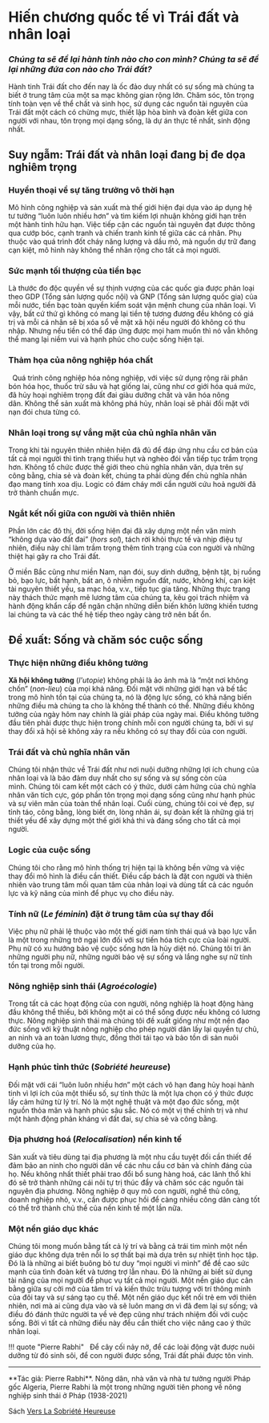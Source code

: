 # Hiến chương quốc tế vì Trái đất và nhân loại

*<h3>Chúng ta sẽ để lại hành tinh nào cho con mình? Chúng ta sẽ để lại những đứa con nào cho Trái đất?</h3>*

Hành tinh Trái đất cho đến nay là ốc đảo duy nhất có sự sống mà chúng ta biết ở trung tâm của một sa mạc không gian rộng lớn. Chăm sóc, tôn trọng tính toàn vẹn về thể chất và sinh học, sử dụng các nguồn tài nguyên của Trái đất một cách có chừng mực, thiết lập hòa bình và đoàn kết giữa con người với nhau, tôn trọng mọi dạng sống, là dự án thực tế nhất, sinh động nhất.

## Suy ngẫm: Trái đất và nhân loại đang bị đe dọa nghiêm trọng

### Huyền thoại về sự tăng trưởng vô thời hạn

Mô hình công nghiệp và sản xuất mà thế giới hiện đại dựa vào áp dụng hệ tư tưởng “luôn luôn nhiều hơn” và tìm kiếm lợi nhuận không giới hạn trên một hành tinh hữu hạn. Việc tiếp cận các nguồn tài nguyên đạt được thông qua cướp bóc, cạnh tranh và chiến tranh kinh tế giữa các cá nhân. Phụ thuộc vào quá trình đốt cháy năng lượng và dầu mỏ, mà nguồn dự trữ đang cạn kiệt, mô hình này không thể nhân rộng cho tất cả mọi người.

### Sức mạnh tối thượng của tiền bạc

Là thước đo độc quyền về sự thịnh vượng của các quốc gia được phân loại theo GDP (Tổng sản lượng quốc nội) và GNP (Tổng sản lượng quốc gia) của mỗi nước, tiền bạc toàn quyền kiểm soát vận mệnh chung của nhân loại. Vì vậy, bất cứ thứ gì không có mang lại tiền tệ tương đương đều không có giá trị và mỗi cá nhân sẽ bị xóa sổ về mặt xã hội nếu người đó không có thu nhập. Nhưng nếu tiền có thể đáp ứng được mọi ham muốn thì nó vẫn không thể mang lại niềm vui và hạnh phúc cho cuộc sống hiện tại.

### Thảm họa của nông nghiệp hóa chất
 
Quá trình công nghiệp hóa nông nghiệp, với việc sử dụng rộng rãi phân bón hóa học, thuốc trừ sâu và hạt giống lai, cũng như cơ giới hóa quá mức, đã hủy hoại nghiêm trọng đất đai giàu dưỡng chất và văn hóa nông dân. Không thể sản xuất mà không phá hủy, nhân loại sẽ phải đối mặt với nạn đói chưa từng có.

### Nhân loại trong sự vắng mặt của chủ nghĩa nhân văn

Trong khi tài nguyên thiên nhiên hiện đã đủ để đáp ứng nhu cầu cơ bản của tất cả mọi người thì tình trạng thiếu hụt và nghèo đói vẫn tiếp tục trầm trọng hơn. Không tổ chức được thế giới theo chủ nghĩa nhân văn, dựa trên sự công bằng, chia sẻ và đoàn kết, chúng ta phải dùng đến chủ nghĩa nhân đạo mang tính xoa dịu. Logic có đám cháy mới cần người cứu hoả người đã trở thành chuẩn mực.

### Ngắt kết nối giữa con người và thiên nhiên

Phần lớn các đô thị, đời sống hiện đại đã xây dựng một nền văn minh “không dựa vào đất đai” (*hors sol*), tách rời khỏi thực tế và nhịp điệu tự nhiên, điều này chỉ làm trầm trọng thêm tình trạng của con người và những thiệt hại gây ra cho Trái đất.

Ở miền Bắc cũng như miền Nam, nạn đói, suy dinh dưỡng, bệnh tật, bị ruồng bỏ, bạo lực, bất hạnh, bất an, ô nhiễm nguồn đất, nước, không khí, cạn kiệt tài nguyên thiết yếu, sa mạc hóa, v.v., tiếp tục gia tăng. Những thực trạng này thách thức mạnh mẽ lương tâm của chúng ta, kêu gọi trách nhiệm và hành động khẩn cấp để ngăn chặn những diễn biến khôn lường khiến tương lai chúng ta và các thế hệ tiếp theo ngày càng trở nên bất ổn.

## Đề xuất: Sống và chăm sóc cuộc sống

### Thực hiện những điều không tưởng

**Xã hội không tưởng** (*l'utopie*) không phải là ảo ảnh mà là “một nơi không chốn” (*non-lieu*) của mọi khả năng. Đối mặt với những giới hạn và bế tắc trong mô hình tồn tại của chúng ta, nó là động lực sống, có khả năng biến những điều mà chúng ta cho là không thể thành có thể. Những điều không tưởng của ngày hôm nay chính là giải pháp của ngày mai. Điều không tưởng đầu tiên phải được thực hiện trong chính mỗi con người chúng ta, bởi vì sự thay đổi xã hội sẽ không xảy ra nếu không có sự thay đổi của con người.

### Trái đất và chủ nghĩa nhân văn

Chúng tôi nhận thức về Trái đất như nơi nuôi dưỡng những lợi ích chung của nhân loại và là bảo đảm duy nhất cho sự sống và sự sống còn của mình. Chúng tôi cam kết một cách có ý thức, dưới cảm hứng của chủ nghĩa nhân văn tích cực, góp phần tôn trọng mọi dạng sống cũng như hạnh phúc và sự viên mãn của toàn thể nhân loại. Cuối cùng, chúng tôi coi vẻ đẹp, sự tỉnh táo, công bằng, lòng biết ơn, lòng nhân ái, sự đoàn kết là những giá trị thiết yếu để xây dựng một thế giới khả thi và đáng sống cho tất cả mọi người.

### Logic của cuộc sống

Chúng tôi cho rằng mô hình thống trị hiện tại là không bền vững và việc thay đổi mô hình là điều cần thiết. Điều cấp bách là đặt con người và thiên nhiên vào trung tâm mối quan tâm của nhân loại và dùng tất cả các nguồn lực và kỹ năng của mình để phục vụ cho điều này.
 
### Tính nữ (*Le féminin*) đặt ở trung tâm của sự thay đổi

Việc phụ nữ phải lệ thuộc vào một thế giới nam tính thái quá và bạo lực vẫn là một trong những trở ngại lớn đối với sự tiến hóa tích cực của loài người. Phụ nữ có xu hướng bảo vệ cuộc sống hơn là hủy diệt nó. Chúng tôi tri ân những người phụ nữ, những người bảo vệ sự sống và lắng nghe sự nữ tính tồn tại trong mỗi người.

### Nông nghiệp sinh thái (*Agroécologie*)

Trong tất cả các hoạt động của con người, nông nghiệp là hoạt động hàng đầu không thể thiếu, bởi không một ai có thể sống được nếu không có lương thực. Nông nghiệp sinh thái mà chúng tôi đề xuất giống như một nền đạo đức sống với kỹ thuật nông nghiệp cho phép người dân lấy lại quyền tự chủ, an ninh và an toàn lương thực, đồng thời tái tạo và bảo tồn di sản nuôi dưỡng của họ.

### Hạnh phúc tỉnh thức (*Sobriété heureuse*)

Đối mặt với cái “luôn luôn nhiều hơn” một cách vô hạn đang hủy hoại hành tinh vì lợi ích của một thiểu số, sự tỉnh thức là một lựa chọn có ý thức được lấy cảm hứng từ lý trí. Nó là một nghệ thuật và một đạo đức sống, một nguồn thỏa mãn và hạnh phúc sâu sắc. Nó có một vị thế chính trị và như một hành động phản kháng vì đất đai, sự chia sẻ và công bằng.

### Địa phương hoá (*Relocalisation*) nền kinh tế

Sản xuất và tiêu dùng tại địa phương là một nhu cầu tuyệt đối cần thiết để đảm bảo an ninh cho người dân về các nhu cầu cơ bản và chính đáng của họ. Nếu không nhất thiết phải trao đổi bổ sung hàng hoá, các lãnh thổ khi đó sẽ trở thành những cái nôi tự trị thúc đẩy và chăm sóc các nguồn tài nguyên địa phương. Nông nghiệp ở quy mô con người, nghề thủ công, doanh nghiệp nhỏ, v.v., cần được phục hồi để càng nhiều công dân càng tốt có thể trở thành chủ thể của nền kinh tế một lần nữa.

### Một nền giáo dục khác

Chúng tôi mong muốn bằng tất cả lý trí và bằng cả trái tim mình một nền giáo dục không dựa trên nỗi lo sợ thất bại mà dựa trên sự nhiệt tình học tập. Đó là là những ai biết buông bỏ tư duy “mọi người vì mình” để đề cao sức mạnh của tình đoàn kết và tương trợ lẫn nhau. Đó là những ai biết sử dụng tài năng của mọi người để phục vụ tất cả mọi người. Một nền giáo dục cân bằng giữa sự cởi mở của tâm trí và kiến ​​thức trừu tượng với trí thông minh của đôi tay và sự sáng tạo cụ thể. Một nền giáo dục kết nối trẻ em với thiên nhiên, nơi mà ai cũng dựa vào và sẽ luôn mang ơn vì đã đem lại sự sống; và điều đó đánh thức người ta về vẻ đẹp cũng như trách nhiệm đối với cuộc sống. Bởi vì tất cả những điều này đều cần thiết cho việc nâng cao ý thức nhân loại.

!!! quote "Pierre Rabhi"
 
    Để cây cối nảy nở, để các loài động vật được nuôi dưỡng từ đó sinh sôi, để con người được sống, Trái đất phải được tôn vinh.

<hr/>
**Tác giả: Pierre Rabhi**. Nông dân, nhà văn và nhà tư tưởng người Pháp gốc Algeria, Pierre Rabhi là một trong những người tiên phong về nông nghiệp sinh thái ở Pháp (1938-2021)

Sách [Vers La Sobriété Heureuse](https://www.babelio.com/livres/Rabhi-Vers-la-sobriete-heureuse/173558)